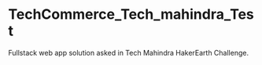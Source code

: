 # TechCommerce_Tech_mahindra_Test
Fullstack web app solution asked in Tech Mahindra HakerEarth Challenge.
